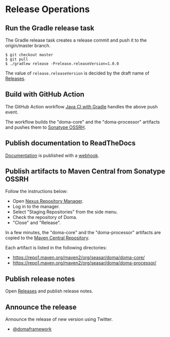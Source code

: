 # Release Operations

## Run the Gradle release task

The Gradle release task creates a release commit and push it to the origin/master branch.

```
$ git checkout master
$ git pull
$ ./gradlew release -Prelease.releaseVersion=1.0.0
```

The value of `release.releaseVersion` is decided by the draft name of
[Releases](https://github.com/domaframework/doma/releases).

## Build with GitHub Action

The GitHub Action workflow [Java CI with Gradle](.github/workflows/ci.yml) handles the above push event.

The workflow builds the "doma-core" and the "doma-processor" artifacts 
and pushes them to [Sonatype OSSRH](https://central.sonatype.org/pages/ossrh-guide.html).

## Publish documentation to ReadTheDocs

[Documentation](https://doma.readthedocs.io/en/latest/) 
is published with a [webhook](https://docs.readthedocs.io/en/stable/webhooks.html).

## Publish artifacts to Maven Central from Sonatype OSSRH

Follow the instructions below:

- Open [Nexus Repository Manager](https://oss.sonatype.org/).
- Log in to the manager.
- Select "Staging Repositories" from the side menu.
- Check the repository of Doma.
- "Close" and "Release".

In a few minutes, the "doma-core" and the "doma-processor" artifacts
are copied to the [Maven Central Repository](https://repo1.maven.org/).

Each artifact is listed in the following directories:

- https://repo1.maven.org/maven2/org/seasar/doma/doma-core/
- https://repo1.maven.org/maven2/org/seasar/doma/doma-processor/

## Publish release notes

Open [Releases](https://github.com/domaframework/doma/releases)
and publish release notes.

## Announce the release

Announce the release of new version using Twitter.
- [@domaframework](https://twitter.com/domaframework)
